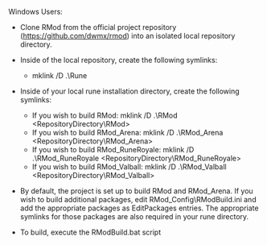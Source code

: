 Windows Users:

- Clone RMod from the official project repository (https://github.com/dwmx/rmod) into an isolated local repository directory.

- Inside of the local repository, create the following symlinks:
	- mklink /D .\Rune <local rune installation path>

- Inside of your local rune installation directory, create the following symlinks:
	- If you wish to build RMod: 		mklink /D .\RMod <RepositoryDirectory\RMod>
	- If you wish to build RMod_Arena:	mklink /D .\RMod_Arena <RepositoryDirectory\RMod_Arena>
	- If you wish to build RMod_RuneRoyale:	mklink /D .\RMod_RuneRoyale <RepositoryDirectory\RMod_RuneRoyale>
	- If you wish to build RMod_Valball:	mklink /D .\RMod_Valball <RepositoryDirectory\RMod_Valball>

- By default, the project is set up to build RMod and RMod_Arena. If you wish to build additional packages, edit RMod_Config\RModBuild.ini and add the appropriate packages as EditPackages entries. The appropriate symlinks for those packages are also required in your rune directory.

- To build, execute the RModBuild.bat script